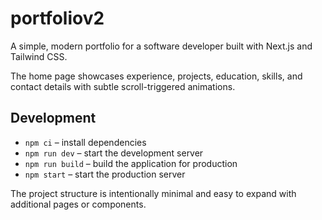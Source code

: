# portfoliov2

A simple, modern portfolio for a software developer built with Next.js and Tailwind CSS.

The home page showcases experience, projects, education, skills, and contact details with subtle scroll-triggered animations.

## Development

- `npm ci` – install dependencies
- `npm run dev` – start the development server
- `npm run build` – build the application for production
- `npm start` – start the production server

The project structure is intentionally minimal and easy to expand with additional pages or components.
